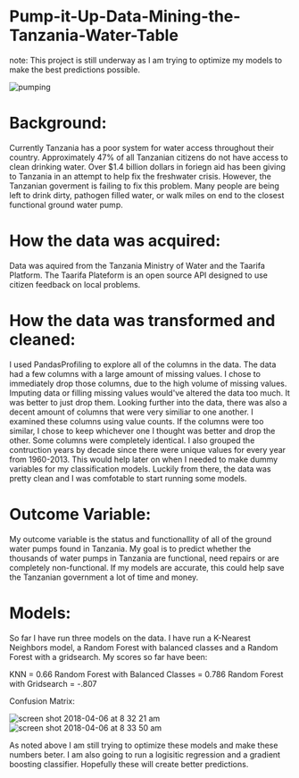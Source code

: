 # Pump-it-Up-Data-Mining-the-Tanzania-Water-Table

note: This project is still underway as I am trying to optimize my models to make the best predictions possible. 

![pumping](https://user-images.githubusercontent.com/35437820/38469963-9c9f9da4-3b2a-11e8-8e20-78438207577d.jpg)

# Background:

Currently Tanzania has a poor system for water access throughout their country. Approximately 47% of all Tanzanian citizens do not have access to clean drinking water. Over $1.4 billion dollars in foriegn aid has been giving to Tanzania in an attempt to help fix the freshwater crisis. However, the Tanzanian goverment is failing to fix this problem. Many people are being left to drink dirty, pathogen filled water, or walk miles on end to the closest functional ground water pump. 

# How the data was acquired:

Data was aquired from the Tanzania Ministry of Water and the Taarifa Platform. The Taarifa Plateform is an open source API 
designed to use citizen feedback on local problems. 

# How the data was transformed and cleaned:

I used PandasProfiling to explore all of the columns in the data. The data had a few columns with a large amount of missing 
values. I chose to immediately drop those columns, due to the high volume of missing values. Imputing data or filling 
missing values would've altered the data too much. It was better to just drop them. Looking further into the data, there was 
also a decent amount of columns that were very similiar to one another. I examined these columns using value counts. If the 
columns were too similar, I chose to keep whichever one I thought was better and drop the other. Some columns were completely identical. I also grouped the contruction years by decade since there were unique values for every year from 1960-2013. This would help later on when I needed to make  dummy variables for my classification models. Luckily from there, the data was pretty clean and I was comfotable to start running some models. 

# Outcome Variable:

My outcome variable is the status and functionallity of all of the ground water pumps found in Tanzania. My goal is to predict 
whether the thousands of water pumps in Tanzania are functional, need repairs or are completely non-functional. If my 
models are accurate, this could help save the Tanzanian government a lot of time and money.

# Models:

So far I have run three models on the data. I have run a K-Nearest Neighbors model, a Random Forest with balanced classes and 
a Random Forest with a gridsearch. My scores so far have been:

KNN = 0.66
Random Forest with Balanced Classes = 0.786
Random Forest with Gridsearch = -.807

Confusion Matrix:

![screen shot 2018-04-06 at 8 32 21 am](https://user-images.githubusercontent.com/35437820/38469726-73328790-3b27-11e8-99a6-bc3344e59a00.png)
![screen shot 2018-04-06 at 8 33 50 am](https://user-images.githubusercontent.com/35437820/38469868-6c016796-3b29-11e8-9c41-3e66851dc129.png)


As noted above I am still trying to optimize these models and make these numbers beter. I am also going to run a logisitic
regression and a gradient boosting classifier. Hopefully these will create better predictions. 


